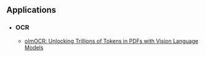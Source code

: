 ## Applications
- ### OCR
    + [olmOCR: Unlocking Trillions of Tokens
in PDFs with Vision Language Models](https://olmocr.allenai.org/papers/olmocr.pdf)
